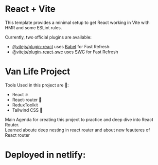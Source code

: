 # React + Vite

This template provides a minimal setup to get React working in Vite with HMR and some ESLint rules.

Currently, two official plugins are available:

- [@vitejs/plugin-react](https://github.com/vitejs/vite-plugin-react/blob/main/packages/plugin-react/README.md) uses [Babel](https://babeljs.io/) for Fast Refresh
- [@vitejs/plugin-react-swc](https://github.com/vitejs/vite-plugin-react-swc) uses [SWC](https://swc.rs/) for Fast Refresh

<h1>Van Life Project</h1>

<p>Tools Used in this project are 🌟:</p>
<ul>
  <li>
    React ⚛
  </li>
  <li>
    React-router 🚏
  </li>
  <li>
    ReduxToolkit 
  </li>
  <li>
    Tailwind CSS 💨
  </li>
</ul>

<p>Main Agenda for creating this project to practice and deep dive into React Router.</br>Learned aboute deep nesting in react router and about new feauteres of React router</p>

<h1>Deployed in netlify:</h1>
<a herf="https://fanciful-syrniki-220875.netlify.app/"></a>
